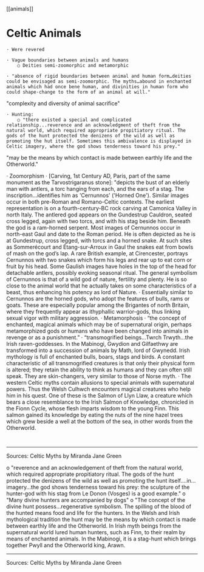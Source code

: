 [[animals]]

# Celtic Animals
	· Were revered
	
	· Vague boundaries between animals and humans
		○ Deities semi-zoomorphic and metamorphic

	· "absence of rigid boundaries between animal and human form…deities could be envisaged as semi-zoomorphic. The myths…abound in enchanted animals which had once bene human, and divinities in human form who could shape-change to the form of an animal at will."
"complexity and diversity of animal sacrifice"


	· Hunting:
		○ "there existed a special and complicated relationship...reverence and an acknowledgment of theft from the natural world, which required appropriate propitiatory ritual. The gods of the hunt protected the denizens of the wild as well as promoting the hut itself. Sometimes this ambivalence is displayed in Celtic imagery, where the god shows tenderness toward his prey."
"may be the means by which contact is made between earthly life and the Otherworld."

	


· Zoomorphism
	· [Carving, 1st Century AD, Paris, part of the same monument as the Tarvostrigaranus stone]: "depicts the bust of an elderly man with antlers, a torc hanging from each, and the ears of a stag. The inscription…identifies him as 'Cernunnos' ('Horned One'). Similar images occur in both pre-Roman and Romano-Celtic contexts. The earliest representation is on a fourth-century-BC rock carving at Camonica Valley in north Italy. The antlered god appears on the Gundestrup Cauldron, seated cross legged, again with two torcs, and with his stag beside him. Beneath the god is a ram-horned serpent. Most images of Cernunnos occur in north-east Gaul and date to the Roman period. He is often depicted as he is at Gundestrup, cross legged, with torcs and a horned snake. At such sites as Sommerécourt and Étang-sur-Arroux in Gaul the snakes eat from bowls of mash on the god’s lap. A rare British example, at Cirencester, portrays Cernunnos with two snakes which form his legs and rear up to eat corn or fruit by his head. Some Gaulish images have holes in the top of the head for detachable antlers, possibly evoking seasonal ritual. The general symbolism of Cernunnos is that of a wild god of nature, fertility and plenty. He is so close to the animal world that he actually takes on some characteristics of a beast, thus enhancing his potency as lord of Nature.
	· Essentially similar to Cernunnos are the horned gods, who adopt the features of bulls, rams or goats. These are especially popular among the Brigantes of north Britain, where they frequently appear as ithyphallic warrior-gods, thus linking sexual vigor with military aggression.
· Metamorphosis
	· “the concept of enchanted, magical animals which may be of supernatural origin, perhaps metamorphized gods or humans who have been changed into animals in revenge or as a punishment.”
	· “transmogrified beings…Twrch Trwyth…the Irish raven-goddesses. In the Mabinogi, Gwydion and Gilfaethwy are transformed into a succession of animals by Math, lord of Gwynedd. Irish mythology is full of enchanted bulls, boars, stags and birds. A constant characteristic of all transmogrified creatures is that only their physical form is altered; they retain the ability to think as humans and they can often still speak. They are skin-changers, very similar to those of Norse myth.
	· The western Celtic myths contain allusions to special animals with supernatural powers. Thus the Welsh Culhwch encounters magical creatures who help him in his quest. One of these is the Salmon of Llyn Llaw, a creature which bears a close resemblance to the Irish Salmon of Knowledge, chronicled in the Fionn Cycle, whose flesh imparts wisdom to the young Finn.  This salmon gained its knowledge by eating the nuts of the nine hazel trees which grew beside a well at the bottom of the sea, in other words from the Otherworld.

		 




----------------------------------------------------------------------------------------------------------------------------------------------------------------
Sources:
	Celtic Myths by Miranda Jane Green


o "reverence and an acknowledgement of theft from the natural world, which required appropriate propitiatory ritual. The gods of the hunt protected the denizens of the wild as well as promoting the hunt itself….in…imagery…the god shows tenderness toward his prey: the sculpture of the hunter-god with his stag from Le Donon (Vosges) is a good example."
o "Many divine hunters are accompanied by dogs"
o "The concept of the divine hunt possess…regenerative symbolism. The spilling of the blood of the hunted means food and life for the hunters. In the Welsh and Irish mythological tradition the hunt may be the means by which contact is made between earthly life and the Otherworld. In Irish myth beings from the supernatural world lured human hunters, such as Finn, to their realm by means of enchanted animals. In the Mabinogi, it is a stag-hunt which brings together Pwyll and the Otherworld king, Arawn.


----------------------------------------------------------------------------------------------------------------------------------------------------------------
Sources:
	Celtic Myths by Miranda Jane Green

